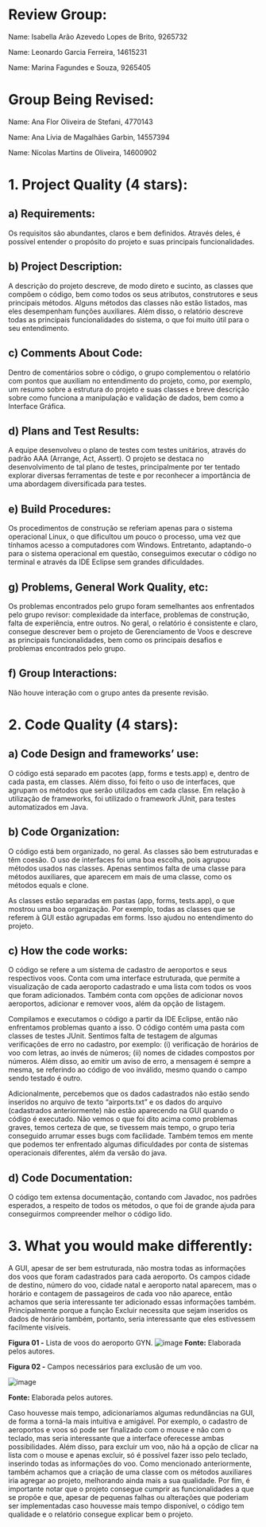 # Review Group:

Name: Isabella Arão Azevedo Lopes de Brito, 9265732

Name: Leonardo Garcia Ferreira, 14615231

Name: Marina Fagundes e Souza,  9265405


# Group Being Revised:

Name: Ana Flor Oliveira de Stefani, 4770143

Name: Ana Lívia de Magalhães Garbin, 14557394 

Name: Nícolas Martins de Oliveira, 14600902

 
# 1. Project Quality (4 stars):

## a) Requirements:

Os requisitos são abundantes, claros e bem definidos. Através deles, é possível entender o propósito do projeto e suas principais funcionalidades.

## b) Project Description:

A descrição do projeto descreve, de modo direto e sucinto, as classes que compõem o código, bem como todos os seus atributos, construtores e seus principais métodos. Alguns métodos das classes não estão listados, mas eles desempenham funções auxiliares. Além disso, o relatório descreve todas as principais funcionalidades do sistema, o que foi muito útil para o seu entendimento.

## c) Comments About Code:

Dentro de comentários sobre o código, o grupo complementou o relatório com pontos que auxiliam no entendimento do projeto, como, por exemplo, um resumo sobre a estrutura do projeto e suas classes e breve descrição sobre como funciona a manipulação e validação de dados, bem como a Interface Gráfica. 

## d) Plans and Test Results:

A equipe desenvolveu o plano de testes com testes unitários, através do padrão AAA (Arrange, Act, Assert). O projeto se destaca no desenvolvimento de tal plano de testes, principalmente por ter tentado explorar diversas ferramentas de teste e por reconhecer a importância de uma abordagem diversificada para testes.

## e) Build Procedures:

Os procedimentos de construção se referiam apenas para o sistema operacional Linux, o que dificultou um pouco o processo, uma vez que tínhamos acesso a computadores com Windows. Entretanto, adaptando-o para o sistema operacional em questão, conseguimos executar o código no terminal e através da IDE Eclipse sem grandes dificuldades.

## g) Problems, General Work Quality, etc:

Os problemas encontrados pelo grupo foram semelhantes aos enfrentados pelo grupo revisor: complexidade da interface, problemas de construção, falta de experiência, entre outros.
No geral, o relatório é consistente e claro, consegue descrever bem o projeto de Gerenciamento de Voos e descreve as principais funcionalidades, bem como os principais desafios e problemas encontrados pelo grupo.

## f) Group Interactions:

Não houve interação com o grupo antes da presente revisão.
 
# 2. Code Quality (4 stars):

## a) Code Design and frameworks’ use:

O código está separado em pacotes (app, forms e tests.app) e, dentro de cada pasta, em classes. Além disso, foi feito o uso de interfaces, que agrupam os métodos que serão utilizados em cada classe. 
Em relação à utilização de frameworks, foi utilizado o framework JUnit, para testes automatizados em Java.

## b) Code Organization:

O código está bem organizado, no geral. As classes são bem estruturadas e têm coesão. O uso de interfaces foi uma boa escolha, pois agrupou métodos usados nas classes. Apenas sentimos falta de uma classe para métodos auxiliares, que aparecem em mais de uma classe, como os métodos equals e clone. 

As classes estão separadas em pastas (app, forms, tests.app), o que mostrou uma boa organização. Por exemplo, todas as classes que se referem à GUI estão agrupadas em forms. Isso ajudou no entendimento do projeto.

## c) How the code works:

O código se refere a um sistema de cadastro de aeroportos e seus respectivos voos. Conta com uma interface estruturada, que permite a visualização de cada aeroporto cadastrado e uma lista com todos os voos que foram adicionados. Também conta com opções de adicionar novos aeroportos, adicionar e remover voos, além da opção de listagem. 

Compilamos e executamos o código a partir da IDE Eclipse, então não enfrentamos problemas quanto a isso. O código contém uma pasta com classes de testes JUnit. 
Sentimos falta de testagem de algumas verificações de erro no cadastro, por exemplo: (i) verificação de horários de voo com letras, ao invés de números; (ii) nomes de cidades compostos por números. Além disso, ao emitir um aviso de erro, a mensagem é sempre a mesma, se referindo ao código de voo inválido, mesmo quando o campo sendo testado é outro. 

Adicionalmente, percebemos que os dados cadastrados não estão sendo inseridos no arquivo de texto “airports.txt” e os dados do arquivo (cadastrados anteriormente) não estão aparecendo na GUI quando o código é executado. 
Não vemos o que foi dito acima como problemas graves, temos certeza de que, se tivessem mais tempo, o grupo teria conseguido arrumar esses bugs com facilidade. Também temos em mente que podemos ter enfrentado algumas dificuldades por conta de sistemas operacionais diferentes, além da versão do java.

## d) Code Documentation:

O código tem extensa documentação, contando com Javadoc, nos padrões esperados, a respeito de todos os métodos, o que foi de grande ajuda para conseguirmos compreender melhor o código lido. 
 
# 3. What you would make differently:

A GUI, apesar de ser bem estruturada, não mostra todas as informações dos voos que foram cadastrados para cada aeroporto. Os campos cidade de destino, número do voo, cidade natal e aeroporto natal aparecem, mas o horário e contagem de passageiros de cada voo não aparece, então achamos que seria interessante ter adicionado essas informações também. Principalmente porque a função Excluir necessita que sejam inseridos os dados de horário também, portanto, seria interessante que eles estivessem facilmente visíveis.

**Figura 01 -** Lista de voos do aeroporto GYN.
![image](https://github.com/marinafagundes/POO/assets/166514758/a4fcad7f-08b6-4ff9-90da-0c7dc9f970b7)
**Fonte:** Elaborada pelos autores.

**Figura 02 -** Campos necessários para exclusão de um voo.

![image](https://github.com/marinafagundes/POO/assets/166514758/5a511530-5907-4634-8d54-477ad3b1589e)

**Fonte:** Elaborada pelos autores.

Caso houvesse mais tempo, adicionaríamos algumas redundâncias na GUI, de forma a torná-la mais intuitiva e amigável. Por exemplo, o cadastro de aeroportos e voos só pode ser finalizado com o mouse e não com o teclado, mas seria interessante que a interface oferecesse ambas possibilidades. Além disso, para excluir um voo, não há a opção de clicar na lista com o mouse e apenas excluir, só é possível fazer isso pelo teclado, inserindo todas as informações do voo.
Como mencionado anteriormente, também achamos que a criação de uma classe com os métodos auxiliares iria agregar ao projeto, melhorando ainda mais a sua qualidade.
Por fim, é importante notar que o projeto consegue cumprir as funcionalidades a que se propõe e que, apesar de pequenas falhas ou alterações que poderiam ser implementadas caso houvesse mais tempo disponível, o código tem qualidade e o relatório consegue explicar bem o projeto.



